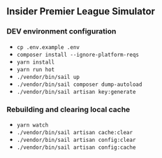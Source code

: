 ## Insider Premier League Simulator

### DEV environment configuration

- `cp .env.example .env`
- `composer install --ignore-platform-reqs`
- `yarn install`
- `yarn run hot`
- `./vendor/bin/sail up`
- `./vendor/bin/sail composer dump-autoload`
- `./vendor/bin/sail artisan key:generate`

### Rebuilding and clearing local cache

- `yarn watch`
- `./vendor/bin/sail artisan cache:clear`
- `./vendor/bin/sail artisan config:clear`
- `./vendor/bin/sail artisan config:cache`
